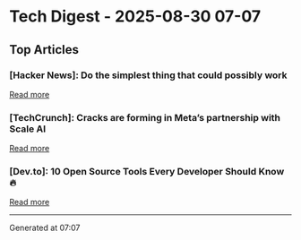 # Tech Digest - 2025-08-30 07-07

## Top Articles

### [Hacker News]: Do the simplest thing that could possibly work
[Read more](https://www.seangoedecke.com/the-simplest-thing-that-could-possibly-work/)

### [TechCrunch]: Cracks are forming in Meta’s partnership with Scale AI
[Read more](https://techcrunch.com/2025/08/29/cracks-are-forming-in-metas-partnership-with-scale-ai/)

### [Dev.to]: 10 Open Source Tools Every Developer Should Know 🔥
[Read more](https://dev.to/anthonymax/10-open-source-tools-every-developer-should-know-559p)


---
Generated at 07:07
